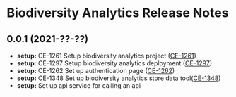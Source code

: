 # Biodiversity Analytics Release Notes

## 0.0.1 (2021-??-??)

* **setup:** CE-1261 Setup biodiversity analytics project ([CE-1261](https://jira.rfcx.org/browse/CE-1261))
* **setup:** CE-1297 Setup biodiversity analytics deployment ([CE-1297](https://jira.rfcx.org/browse/CE-1297))
* **setup:** CE-1262 Set up authentication page ([CE-1262](https://jira.rfcx.org/browse/CE-1262))
* **setup:** CE-1348 Set up biodiversity analytics store data tool([CE-1348](https://jira.rfcx.org/browse/CE-1348))
* **setup:** Set up api service for calling an api